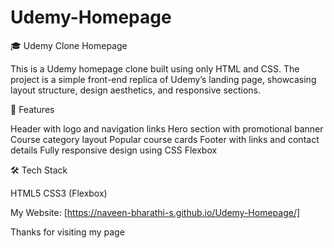 # Udemy-Homepage

🎓 Udemy Clone Homepage

This is a Udemy homepage clone built using only HTML and CSS. The project is a simple front-end replica of Udemy’s landing page, showcasing layout structure, design aesthetics, and responsive sections.

🚀 Features

Header with logo and navigation links
Hero section with promotional banner
Course category layout
Popular course cards
Footer with links and contact details
Fully responsive design using CSS Flexbox

🛠️ Tech Stack

HTML5
CSS3 (Flexbox)

My Website:
[https://naveen-bharathi-s.github.io/Udemy-Homepage/]

Thanks for visiting my page
